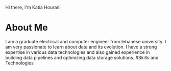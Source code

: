 Hi there, I'm Katia Hourani
# About Me
I am a graduate electrical and computer engineer from lebanese university. I am very passionate to learn about data and its evolution. I have a strong expertise in various data technologies and also gained experience in building data pipelines and optimizing data storage solutions.
#Skills and Technologies





